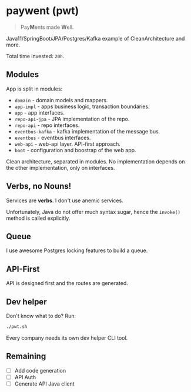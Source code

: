 # paywent (pwt)

> Pay**M**ents made **W**ell.

Java11/SpringBoot/JPA/Postgres/Kafka example of CleanArchitecture and more.

Total time invested: `20h`.

## Modules

App is split in modules:

+ `domain` - domain models and mappers.
+ `app-impl` - apps business logic, transaction boundaries.
+ `app` - app interfaces.
+ `repo-api-jpa` - JPA implementation of the repo.
+ `repo-api` - repo interfaces.
+ `eventbus-kafka` - kafka implementation of the message bus.
+ `eventbus` - eventbus interfaces.
+ `web-api` - web-api layer. API-first approach.
+ `boot` - configuration and boostrap of the web app.

Clean architecture, separated in modules. No implementation depends on the other implementation, only on interfaces.

## Verbs, no Nouns!

Services are **verbs**. I don't use anemic services.

Unfortunately, Java do not offer much syntax sugar, hence the `invoke()` method is called explicitly.

## Queue

I use awesome Postgres locking features to build a queue.

## API-First

API is designed first and the routes are generated.

## Dev helper

Don't know what to do? Run:

```sh
./pwt.sh
```

Every company needs its own dev helper CLI tool.

## Remaining

+ [ ] Add code generation
+ [ ] API Auth
+ [ ] Generate API Java client